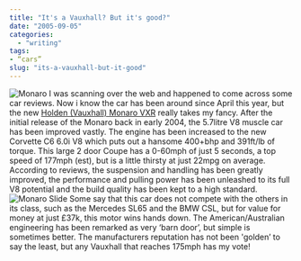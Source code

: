 ```yaml
---
title: "It's a Vauxhall? But it's good?"
date: "2005-09-05"
categories:
  - "writing"
tags:
- “cars”
slug: "its-a-vauxhall-but-it-good"
---
```


![Monaro][image-1]
I was scanning over the web and happened to come across some car reviews. Now i know the car has been around since April this year, but the new [Holden (Vauxhall) Monaro VXR][1] really takes my fancy. After the initial release of the Monaro back in early 2004, the 5.7litre V8 muscle car has been improved vastly. The engine has been increased to the new Corvette C6 6.0i V8 which puts out a hansome 400+bhp and 391ft/lb of torque. This large 2 door Coupe has a 0-60mph of just 5 seconds, a top speed of 177mph (est), but is a little thirsty at just 22mpg on average. According to reviews, the suspension and handling has been greatly improved, the performance and pulling power has been unleashed to its full V8 potential and the build quality has been kept to a high standard.
![Monaro Slide][image-2]
Some say that this car does not compete with the others in its class, such as the Mercedes SL65 and the BMW CSL, but for value for money at just £37k, this motor wins hands down. The American/Australian engineering has been remarked as very ‘barn door’, but simple is sometimes better.
The manufacturers reputation has not been 'golden’ to say the least, but any Vauxhall that reaches 175mph has my vote!

[1]:	https://vauxhall.co.uk/showroom/search/summary.jhtml?brand=Monaro&trimLevel=VXR&bodyStyle=2-door%20coup%E9&vehicleType=Car&_requestid=691860

[image-1]:	/images/monarovxr05.jpg-thumb_140_105.jpg
[image-2]:	/images/monaro2.jpg-thumb_140_105.jpg